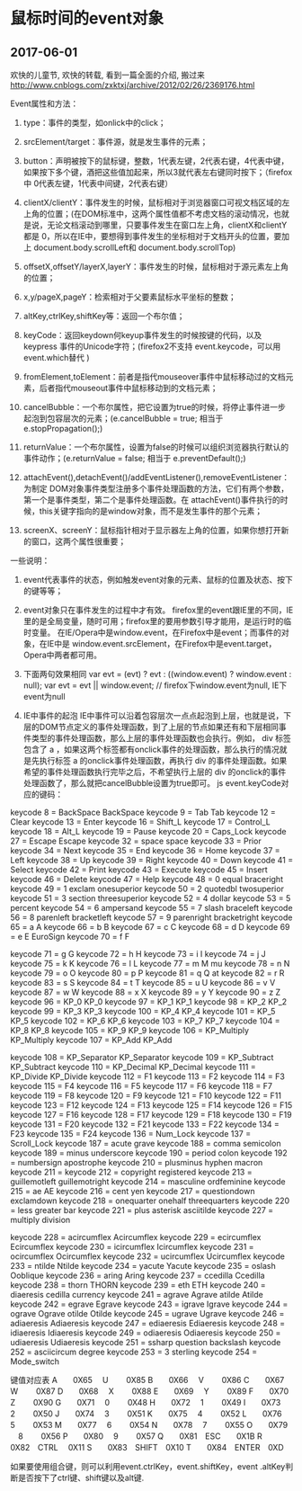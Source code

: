 # 鼠标时间的event对象
## 2017-06-01
欢快的儿童节, 欢快的转载, 看到一篇全面的介绍, 搬过来
http://www.cnblogs.com/zxktxj/archive/2012/02/26/2369176.html




Event属性和方法：

1. type：事件的类型，如onlick中的click；

2. srcElement/target：事件源，就是发生事件的元素；

3. button：声明被按下的鼠标键，整数，1代表左键，2代表右键，4代表中键，如果按下多个键，酒把这些值加起来，所以3就代表左右键同时按下；（firefox中 0代表左键，1代表中间键，2代表右键）

4. clientX/clientY：事件发生的时候，鼠标相对于浏览器窗口可视文档区域的左上角的位置；(在DOM标准中，这两个属性值都不考虑文档的滚动情况，也就是说，无论文档滚动到哪里，只要事件发生在窗口左上角，clientX和clientY都是 0，所以在IE中，要想得到事件发生的坐标相对于文档开头的位置，要加上
document.body.scrollLeft和 document.body.scrollTop)

5. offsetX,offsetY/layerX,layerY：事件发生的时候，鼠标相对于源元素左上角的位置；

6. x,y/pageX,pageY：检索相对于父要素鼠标水平坐标的整数；

7. altKey,ctrlKey,shiftKey等：返回一个布尔值；

8. keyCode：返回keydown何keyup事件发生的时候按键的代码，以及keypress 事件的Unicode字符；(firefox2不支持 event.keycode，可以用 event.which替代 )

9. fromElement,toElement：前者是指代mouseover事件中鼠标移动过的文档元素，后者指代mouseout事件中鼠标移动到的文档元素；

10. cancelBubble：一个布尔属性，把它设置为true的时候，将停止事件进一步起泡到包容层次的元素；(e.cancelBubble = true; 相当于 e.stopPropagation();)

11. returnValue：一个布尔属性，设置为false的时候可以组织浏览器执行默认的事件动作；(e.returnValue = false; 相当于 e.preventDefault();)

12. attachEvent(),detachEvent()/addEventListener(),removeEventListener：为制定 DOM对象事件类型注册多个事件处理函数的方法，它们有两个参数，第一个是事件类型，第二个是事件处理函数。在
attachEvent()事件执行的时候，this关键字指向的是window对象，而不是发生事件的那个元素；

13. screenX、screenY：鼠标指针相对于显示器左上角的位置，如果你想打开新的窗口，这两个属性很重要；


一些说明：

1.  event代表事件的状态，例如触发event对象的元素、鼠标的位置及状态、按下的键等等；

2.  event对象只在事件发生的过程中才有效。
firefox里的event跟IE里的不同，IE里的是全局变量，随时可用；firefox里的要用参数引导才能用，是运行时的临时变量。
在IE/Opera中是window.event，在Firefox中是event；而事件的对象，在IE中是 window.event.srcElement，在Firefox中是event.target，Opera中两者都可用。

3.  下面两句效果相同
var evt = (evt) ? evt : ((window.event) ? window.event : null);
var evt = evt || window.event; // firefox下window.event为null, IE下event为null

4.  IE中事件的起泡
IE中事件可以沿着包容层次一点点起泡到上层，也就是说，下层的DOM节点定义的事件处理函数，到了上层的节点如果还有和下层相同事件类型的事件处理函数，那么上层的事件处理函数也会执行。例如， div 标签包含了 a ，如果这两个标签都有onclick事件的处理函数，那么执行的情况就是先执行标签 a 的onclick事件处理函数，再执行 div 的事件处理函数。如果希望的事件处理函数执行完毕之后，不希望执行上层的 div 的onclick的事件处理函数了，那么就把cancelBubble设置为true即可。
js event.keyCode对应的键码：

keycode 8 = BackSpace BackSpace 
keycode 9 = Tab Tab 
keycode 12 = Clear 
keycode 13 = Enter 
keycode 16 = Shift_L 
keycode 17 = Control_L 
keycode 18 = Alt_L 
keycode 19 = Pause 
keycode 20 = Caps_Lock 
keycode 27 = Escape Escape 
keycode 32 = space space 
keycode 33 = Prior 
keycode 34 = Next 
keycode 35 = End 
keycode 36 = Home 
keycode 37 = Left 
keycode 38 = Up 
keycode 39 = Right 
keycode 40 = Down 
keycode 41 = Select 
keycode 42 = Print 
keycode 43 = Execute 
keycode 45 = Insert 
keycode 46 = Delete 
keycode 47 = Help 
keycode 48 = 0 equal braceright 
keycode 49 = 1 exclam onesuperior 
keycode 50 = 2 quotedbl twosuperior 
keycode 51 = 3 section threesuperior 
keycode 52 = 4 dollar 
keycode 53 = 5 percent 
keycode 54 = 6 ampersand 
keycode 55 = 7 slash braceleft 
keycode 56 = 8 parenleft bracketleft 
keycode 57 = 9 parenright bracketright 
keycode 65 = a A 
keycode 66 = b B 
keycode 67 = c C 
keycode 68 = d D 
keycode 69 = e E EuroSign 
keycode 70 = f F

keycode 71 = g G 
keycode 72 = h H 
keycode 73 = i I 
keycode 74 = j J 
keycode 75 = k K 
keycode 76 = l L 
keycode 77 = m M mu 
keycode 78 = n N 
keycode 79 = o O 
keycode 80 = p P 
keycode 81 = q Q at 
keycode 82 = r R 
keycode 83 = s S 
keycode 84 = t T 
keycode 85 = u U 
keycode 86 = v V 
keycode 87 = w W 
keycode 88 = x X 
keycode 89 = y Y 
keycode 90 = z Z 
keycode 96 = KP_0 KP_0 
keycode 97 = KP_1 KP_1 
keycode 98 = KP_2 KP_2 
keycode 99 = KP_3 KP_3 
keycode 100 = KP_4 KP_4 
keycode 101 = KP_5 KP_5 
keycode 102 = KP_6 KP_6 
keycode 103 = KP_7 KP_7 
keycode 104 = KP_8 KP_8 
keycode 105 = KP_9 KP_9 
keycode 106 = KP_Multiply KP_Multiply 
keycode 107 = KP_Add KP_Add

keycode 108 = KP_Separator KP_Separator 
keycode 109 = KP_Subtract KP_Subtract 
keycode 110 = KP_Decimal KP_Decimal 
keycode 111 = KP_Divide KP_Divide 
keycode 112 = F1 
keycode 113 = F2 
keycode 114 = F3 
keycode 115 = F4 
keycode 116 = F5 
keycode 117 = F6 
keycode 118 = F7 
keycode 119 = F8 
keycode 120 = F9 
keycode 121 = F10 
keycode 122 = F11 
keycode 123 = F12 
keycode 124 = F13 
keycode 125 = F14 
keycode 126 = F15 
keycode 127 = F16 
keycode 128 = F17 
keycode 129 = F18 
keycode 130 = F19 
keycode 131 = F20 
keycode 132 = F21 
keycode 133 = F22 
keycode 134 = F23 
keycode 135 = F24 
keycode 136 = Num_Lock 
keycode 137 = Scroll_Lock 
keycode 187 = acute grave 
keycode 188 = comma semicolon 
keycode 189 = minus underscore 
keycode 190 = period colon 
keycode 192 = numbersign apostrophe 
keycode 210 = plusminus hyphen macron 
keycode 211 = 
keycode 212 = copyright registered 
keycode 213 = guillemotleft guillemotright 
keycode 214 = masculine ordfeminine 
keycode 215 = ae AE 
keycode 216 = cent yen 
keycode 217 = questiondown exclamdown 
keycode 218 = onequarter onehalf threequarters 
keycode 220 = less greater bar 
keycode 221 = plus asterisk asciitilde 
keycode 227 = multiply division

keycode 228 = acircumflex Acircumflex 
keycode 229 = ecircumflex Ecircumflex 
keycode 230 = icircumflex Icircumflex 
keycode 231 = ocircumflex Ocircumflex 
keycode 232 = ucircumflex Ucircumflex 
keycode 233 = ntilde Ntilde 
keycode 234 = yacute Yacute 
keycode 235 = oslash Ooblique 
keycode 236 = aring Aring 
keycode 237 = ccedilla Ccedilla 
keycode 238 = thorn THORN 
keycode 239 = eth ETH 
keycode 240 = diaeresis cedilla currency 
keycode 241 = agrave Agrave atilde Atilde 
keycode 242 = egrave Egrave 
keycode 243 = igrave Igrave 
keycode 244 = ograve Ograve otilde Otilde 
keycode 245 = ugrave Ugrave 
keycode 246 = adiaeresis Adiaeresis 
keycode 247 = ediaeresis Ediaeresis 
keycode 248 = idiaeresis Idiaeresis 
keycode 249 = odiaeresis Odiaeresis 
keycode 250 = udiaeresis Udiaeresis 
keycode 251 = ssharp question backslash 
keycode 252 = asciicircum degree 
keycode 253 = 3 sterling 
keycode 254 = Mode_switch

键值对应表
A　　0X65 　U 　　0X85
B　　0X66　 V　　 0X86
C　　0X67　 W　　 0X87
D　　0X68　 X 　　0X88
E　　0X69　 Y　　 0X89
F　　0X70　 Z　　 0X90
G　　0X71　 0　　 0X48
H　　0X72　 1　　 0X49
I　　0X73　 2　　 0X50
J　　0X74　 3 　　0X51
K　　0X75　 4 　　0X52
L　　0X76　 5 　　0X53
M　　0X77　 6　　 0X54
N　　0X78 　7 　　0X55
O　　0X79 　8 　　0X56
P　　0X80 　9 　　0X57
Q　　0X81　ESC　　0X1B
R　　0X82　CTRL 　0X11
S　　0X83　SHIFT　0X10
T　　0X84　ENTER　0XD

如果要使用组合键，则可以利用event.ctrlKey，event.shiftKey，event .altKey判断是否按下了ctrl键、shift键以及alt键.